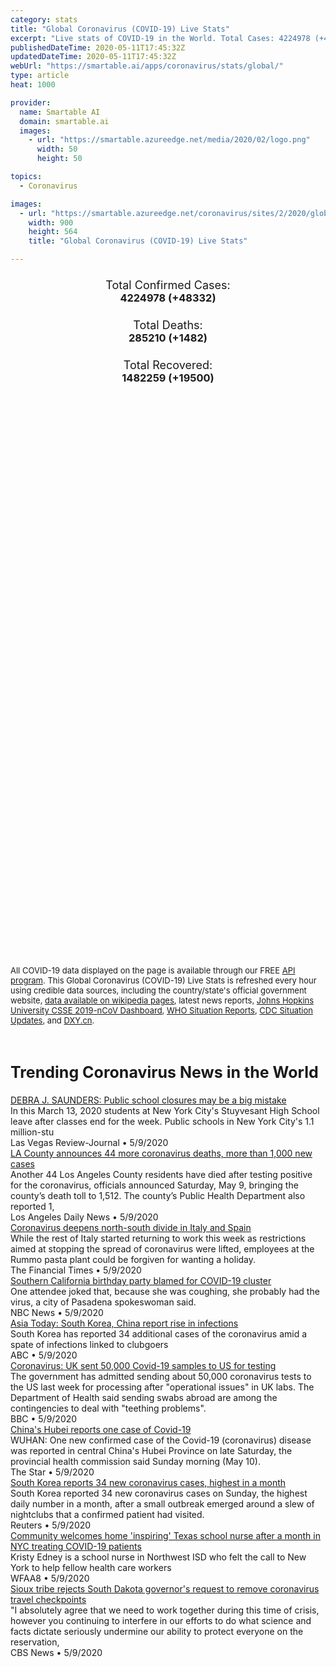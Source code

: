 ```yaml
---
category: stats
title: "Global Coronavirus (COVID-19) Live Stats"
excerpt: "Live stats of COVID-19 in the World. Total Cases: 4224978 (+48332), Deaths: 285210 (+1482), Recoveries: 1482259(+19500)."
publishedDateTime: 2020-05-11T17:45:32Z
updatedDateTime: 2020-05-11T17:45:32Z
webUrl: "https://smartable.ai/apps/coronavirus/stats/global/"
type: article
heat: 1000

provider:
  name: Smartable AI
  domain: smartable.ai
  images:
    - url: "https://smartable.azureedge.net/media/2020/02/logo.png"
      width: 50
      height: 50

topics:
  - Coronavirus

images:
  - url: "https://smartable.azureedge.net/coronavirus/sites/2/2020/global.jpg"
    width: 900
    height: 564
    title: "Global Coronavirus (COVID-19) Live Stats"

---
```

<div class="total-stats" style="text-align: center;">
    <h3>
	    <div style="font-size: 18px; font-weight: 400;">Total Confirmed Cases:</div>
	    4224978 (<span class='red'>+48332</span>)
    </h3>
    <h3>
	    <div style="font-size: 18px; font-weight: 400;">Total Deaths:</div>
	    285210 (<span class='red'>+1482</span>)
    </h3>
    <h3>
	    <div style="font-size: 18px; font-weight: 400;">Total Recovered:</div>
	    1482259 (<span class='green'>+19500</span>)
    </h3>
</div>

<script type="text/javascript" src="https://www.gstatic.com/charts/loader.js"></script>

<div id="time_series_chart" style="width: 100%; height: 400px;"></div>
<script type="text/javascript">
  google.charts.load('current', {'packages':['corechart']});
  google.charts.setOnLoadCallback(drawChart);
  function drawChart() {
    var data = google.visualization.arrayToDataTable([
      ['Date', 'Total Cases', 'Total Deaths', 'Total Recovered'],
      ['1/22/2020', 554, 17, 28],['1/23/2020', 653, 18, 30],['1/24/2020', 941, 26, 36],['1/25/2020', 1434, 42, 39],['1/26/2020', 2118, 56, 52],['1/27/2020', 2927, 82, 61],['1/28/2020', 5578, 131, 107],['1/29/2020', 6166, 133, 126],['1/30/2020', 8233, 171, 143],['1/31/2020', 9927, 213, 222],['2/1/2020', 12037, 259, 284],['2/2/2020', 16787, 362, 471],['2/3/2020', 19881, 426, 623],['2/4/2020', 23892, 492, 852],['2/5/2020', 27635, 564, 1121],['2/6/2020', 30794, 634, 1487],['2/7/2020', 34391, 719, 2011],['2/8/2020', 37120, 806, 2614],['2/9/2020', 40150, 906, 3244],['2/10/2020', 42762, 1013, 3944],['2/11/2020', 44802, 1113, 4683],['2/12/2020', 45221, 1118, 5151],['2/13/2020', 60368, 1371, 6295],['2/14/2020', 66885, 1523, 8054],['2/15/2020', 69030, 1666, 9395],['2/16/2020', 71224, 1770, 10865],['2/17/2020', 73258, 1868, 12583],['2/18/2020', 75136, 2007, 14352],['2/19/2020', 75639, 2122, 16121],['2/20/2020', 76197, 2247, 18178],['2/21/2020', 76819, 2251, 18890],['2/22/2020', 78572, 2458, 22886],['2/23/2020', 78958, 2469, 23394],['2/24/2020', 79561, 2629, 25228],['2/25/2020', 80406, 2708, 27906],['2/26/2020', 81379, 2770, 30387],['2/27/2020', 82736, 2814, 33280],['2/28/2020', 84102, 2872, 36714],['2/29/2020', 85999, 2941, 39785],['3/1/2020', 88356, 2996, 42719],['3/2/2020', 90293, 3085, 45605],['3/3/2020', 92824, 3160, 48231],['3/4/2020', 95097, 3254, 51173],['3/5/2020', 97859, 3348, 53799],['3/6/2020', 101759, 3460, 55867],['3/7/2020', 105796, 3558, 58361],['3/8/2020', 109758, 3802, 60714],['3/9/2020', 113471, 3988, 62514],['3/10/2020', 118139, 4262, 64406],['3/11/2020', 125774, 4611, 67010],['3/12/2020', 134155, 4976, 69079],['3/13/2020', 145731, 5436, 72505],['3/14/2020', 156873, 5839, 75893],['3/15/2020', 168668, 6516, 77708],['3/16/2020', 182807, 7171, 79832],['3/17/2020', 198674, 7989, 82706],['3/18/2020', 219190, 8966, 85729],['3/19/2020', 245687, 10047, 88425],['3/20/2020', 276386, 11419, 91929],['3/21/2020', 308268, 13073, 95621],['3/22/2020', 339251, 14721, 99048],['3/23/2020', 381628, 16555, 101556],['3/24/2020', 423197, 18924, 108468],['3/25/2020', 472164, 21316, 114588],['3/26/2020', 533644, 24090, 122334],['3/27/2020', 597501, 27375, 131107],['3/28/2020', 665002, 30854, 139541],['3/29/2020', 737292, 34525, 148096],['3/30/2020', 798302, 38268, 160899],['3/31/2020', 869454, 42725, 172531],['4/1/2020', 952771, 47787, 194713],['4/2/2020', 1031327, 53664, 211805],['4/3/2020', 1113671, 59390, 226513],['4/4/2020', 1194673, 65238, 246752],['4/5/2020', 1267735, 69973, 262634],['4/6/2020', 1338712, 75318, 284387],['4/7/2020', 1414326, 82609, 300646],['4/8/2020', 1500008, 88960, 328788],['4/9/2020', 1585405, 96185, 355165],['4/10/2020', 1680140, 103299, 377401],['4/11/2020', 1756993, 109372, 404474],['4/12/2020', 1854028, 114771, 435166],['4/13/2020', 1924537, 120225, 457636],['4/14/2020', 1999887, 127273, 493610],['4/15/2020', 2080939, 135079, 510922],['4/16/2020', 2176752, 143552, 548174],['4/17/2020', 2266531, 154821, 566644],['4/18/2020', 2343146, 161474, 593739],['4/19/2020', 2421344, 165969, 620803],['4/20/2020', 2495422, 171256, 647153],['4/21/2020', 2568640, 178042, 681610],['4/22/2020', 2646686, 184795, 708870],['4/23/2020', 2734566, 191441, 737543],['4/24/2020', 2832547, 197889, 786066],['4/25/2020', 2926221, 203740, 833231],['4/26/2020', 2999132, 207389, 877022],['4/27/2020', 3069410, 212101, 916866],['4/28/2020', 3144395, 218224, 952107],['4/29/2020', 3223810, 228560, 995771],['4/30/2020', 3309963, 234269, 1033606],['5/1/2020', 3393481, 239302, 1070466],['5/2/2020', 3483205, 244858, 1110695],['5/3/2020', 3564075, 248556, 1142380],['5/4/2020', 3640979, 252726, 1183660],['5/5/2020', 3721548, 258245, 1218567],['5/6/2020', 3816803, 264918, 1277832],['5/7/2020', 3913723, 270537, 1317352],['5/8/2020', 4010649, 276018, 1358428],['5/9/2020', 4097330, 280282, 1411984],['5/10/2020', 4176646, 283728, 1462759],['5/11/2020', 4224978, 285210, 1482259],
    ]);
    var options = {
      curveType: 'none',
      chartArea: {'width': '80%', 'height': '80%'},
      legend: { position: 'top' },
      lineWidth: 5,
      colors: ['#f60109', '#444444', '#81B71F']
    };
    var chart = new google.visualization.LineChart(document.getElementById('time_series_chart'));
    chart.draw(data, options);
  }
</script>

<div id="geo_chart" style="width: 100%; height: 500px;"></div>
<script type="text/javascript">
  google.charts.load('current', {
    'packages':['geochart'],
    'mapsApiKey': 'AIzaSyDk1HhVhLaveyKrUhhHZ5YwzIpEcbdal6U'
  });
  google.charts.setOnLoadCallback(drawRegionsMap);
  function drawRegionsMap() {
    var data = google.visualization.arrayToDataTable([
      ['Location', 'Total Cases', 'Total Deaths'],
      ["Afghanistan", 4687, 122],["Albania", 872, 31],["Algeria", 5891, 507],["Andorra", 755, 48],["Angola", 45, 2],["Anguilla", 3, 0],["Antigua and Barbuda", 25, 3],["Argentina", 6034, 305],["Armenia", 3392, 46],["Aruba", 101, 3],["Australia", 6949, 97],["Austria", 15882, 620],["Azerbaijan", 2589, 32],["Bahamas", 92, 11],["Bahrain", 5157, 8],["Bangladesh", 15691, 239],["Barbados", 84, 7],["Belarus", 23906, 135],["Belgium", 53449, 8707],["Belize", 18, 2],["Benin", 319, 2],["Bermuda", 118, 7],["Bhutan", 9, 0],["Bolivia", 2556, 118],["Bosnia and Herzegovina", 2141, 113],["Botswana", 24, 1],["Brazil", 163510, 11207],["British Virgin Islands", 7, 1],["Brunei", 141, 1],["Bulgaria", 1990, 93],["Burkina Faso", 751, 49],["Burma", 180, 6],["Cabo Verde", 246, 2],["Cambodia", 122, 0],["Cameroon", 2579, 114],["Canada", 70895, 5079],["Cape Verde", 1, 0],["CAR", 1, 0],["Cayman Islands", 81, 1],["Central African Republic", 143, 0],["Chad", 322, 31],["Channel Islands", 546, 41],["Chile", 30063, 323],["China", 84011, 4637],["Colombia", 11063, 463],["Costa Rica", 792, 7],["Cote d'Ivoire", 1700, 21],["Croatia", 2196, 91],["Cruise Ship: Diamond Princess", 712, 13],["Cuba", 1783, 77],["Curacao", 16, 1],["Cyprus", 901, 16],["Czechia", 8157, 281],["Democratic Republic of the Congo", 1024, 41],["Denmark", 10513, 533],["Djibouti", 1210, 3],["Dominica", 16, 0],["Dominican Republic", 10634, 393],["East Timor", 1, 0],["Ecuador", 30298, 2127],["Egypt", 9746, 533],["El Salvador", 958, 18],["Equatorial Guinea", 439, 4],["Eritrea", 39, 0],["Estonia", 1741, 61],["Eswatini", 175, 2],["Ethiopia", 250, 5],["Faeroe Islands", 187, 0],["Faroe Islands", 187, 0],["Fench Guiana", 5, 0],["Fiji", 18, 0],["Finland", 5984, 271],["France", 176970, 26380],["French Guiana", 144, 1],["French Polynesia", 60, 0],["Gabon", 661, 8],["Gambia", 20, 1],["Georgia", 638, 11],["Germany", 171999, 7569],["Ghana", 4700, 22],["Gibraltar", 146, 0],["Greece", 2726, 151],["Greenland", 11, 0],["Grenada", 21, 0],["Guadeloupe", 154, 13],["United States", 1366116, 80698],["Guatemala", 1052, 26],["Guernsey", 1, 0],["Guinea", 2146, 11],["Guinea-Bissau", 726, 3],["Guyana", 104, 10],["Haiti", 182, 15],["Holy See", 12, 0],["Honduras", 1972, 108],["Hungary", 3284, 421],["Iceland", 1801, 10],["India", 70765, 2294],["Indonesia", 14265, 991],["Iran", 109286, 6685],["Iraq", 2818, 110],["Ireland", 23135, 1467],["Isle of Man", 330, 23],["Israel", 16492, 254],["Italy", 219814, 30739],["Jamaica", 502, 9],["Japan", 15777, 624],["Jersey", 2, 0],["Jordan", 562, 9],["Kazakhstan", 5207, 32],["Kenya", 700, 33],["Kosovo", 870, 28],["Kuwait", 9286, 65],["Kyrgyzstan", 1016, 12],["Laos", 19, 0],["Latvia", 946, 18],["Lebanon", 859, 26],["Liberia", 211, 20],["Libya", 64, 3],["Liechtenstein", 82, 1],["Lithuania", 1485, 50],["Luxembourg", 3888, 101],["Madagascar", 193, 0],["Malaysia", 6726, 109],["Maldives", 862, 3],["Mali", 704, 38],["Malta", 503, 5],["Martinique", 187, 14],["Mauritania", 8, 1],["Mauritius", 334, 10],["Mayotte", 1023, 11],["Mexico", 35022, 3465],["Moldova", 4927, 171],["Monaco", 96, 4],["Mongolia", 42, 0],["Montenegro", 324, 9],["Montserrat", 11, 1],["Morocco", 6281, 188],["Mozambique", 103, 0],["MS Zaandam", 9, 2],["Myanmar", 180, 6],["Namibia", 16, 0],["Nepal", 134, 0],["Netherlands", 42788, 5456],["New Caledonia", 18, 0],["New Zealand", 1497, 21],["Nicaragua", 16, 5],["Niger", 821, 46],["Nigeria", 4399, 143],["North Macedonia", 1664, 91],["Norway", 8122, 224],["Oman", 3573, 17],["Pakistan", 30941, 667],["Palestine", 375, 4],["Panama", 8448, 244],["Papua New Guinea", 8, 0],["Paraguay", 713, 10],["Peru", 67307, 1889],["Philippines", 11086, 726],["Poland", 16326, 811],["Portugal", 27679, 1144],["Qatar", 23623, 14],["Republic of the Congo", 274, 10],["Reunion", 436, 0],["Romania", 15588, 982],["Russia", 221344, 2009],["Rwanda", 284, 0],["Saint Barthelemy", 6, 0],["Saint Kitts and Nevis", 15, 0],["Saint Lucia", 18, 0],["Saint Martin", 39, 3],["Saint Vincent and the Grenadines", 17, 0],["San Marino", 637, 41],["Saudi Arabia", 41014, 255],["Senegal", 1886, 19],["Serbia", 10176, 218],["Seychelles", 11, 0],["Singapore", 23822, 21],["Sint Maarten", 76, 15],["Slovakia", 1457, 26],["Slovenia", 1460, 102],["Somalia", 1089, 52],["South Africa", 10652, 206],["South Korea", 10909, 256],["Spain", 268143, 26744],["Sri Lanka", 863, 9],["Sudan", 1365, 70],["Suriname", 10, 1],["Sweden", 26670, 3256],["Switzerland", 30344, 1845],["Syria", 47, 5],["Taiwan", 440, 7],["Tanzania", 509, 21],["Thailand", 3015, 56],["The Bahamas", 92, 11],["The Gambia", 20, 1],["Timor-Leste", 24, 0],["Togo", 181, 11],["Trinidad and Tobago", 116, 8],["Tunisia", 1032, 45],["Turkey", 138657, 3786],["Turks and Caicos", 12, 1],["Turks and Caicos Islands", 12, 1],["Uganda", 121, 0],["Ukraine", 15648, 408],["United Arab Emirates", 18198, 198],["United Kingdom", 223060, 32065],["Uruguay", 707, 19],["Uzbekistan", 2482, 10],["Venezuela", 414, 16],["Vietnam", 288, 0],["West Bank and Gaza", 495, 4],["Zambia", 267, 7],["Zimbabwe", 40, 4],["Sierra Leone", 338, 19],["Burundi", 15, 1],["Caribbean Netherlands", 6, 0],["Malawi", 56, 3],["Falkland Islands", 13, 0],["Western Sahara", 6, 0],["Saint Pierre Miquelon", 1, 0],["South Sudan", 156, 0],["Sao Tome and Principe", 208, 5],["Yemen", 51, 8],["Falkland Islands (Malvinas)", 13, 0],["Saint Pierre and Miquelon", 1, 0],["Tajikistan", 661, 21],["Comoros", 11, 1],
    ]);
    var options = {
      backgroundColor: {fill:'transparent',stroke:'#FFF' ,strokeWidth:0 }, 
      region: 'world', 
      resolution: 'countries',
      colorAxis: {
          colors: ['#ED9CA1', '#f60109', '#7A0109']
      }
    };
    var chart = new google.visualization.GeoChart(document.getElementById('geo_chart'));
    chart.draw(data, options);
  };
</script>

<div id="geo_table"></div>
<script type="text/javascript">
  google.charts.load('current', {'packages':['table']});
  google.charts.setOnLoadCallback(drawTable);
  function drawTable() {
    var data = new google.visualization.DataTable();
    data.addColumn('string', 'Location');
    data.addColumn('number', 'Total Cases');
    data.addColumn('number', 'New Cases');
    data.addColumn('number', 'Active Cases');
    data.addColumn('number', 'Total Deaths');
    data.addColumn('number', 'New Deaths');
    data.addColumn('number', 'Total Recovered');
    data.addRows([
      [{v:"Afghanistan", f:"Afghanistan"}, 4687, 285, 4007, 122, 2, 558],[{v:"Albania", f:"Albania"}, 872, 4, 187, 31, 0, 654],[{v:"Algeria", f:"Algeria"}, 5891, 168, 2543, 507, 5, 2841],[{v:"Andorra", f:"Andorra"}, 755, 0, 157, 48, 0, 550],[{v:"Angola", f:"Angola"}, 45, 0, 30, 2, 0, 13],[{v:"Anguilla", f:"Anguilla"}, 3, 0, 0, 0, 0, 3],[{v:"Antigua and Barbuda", f:"Antigua and Barbuda"}, 25, 0, 3, 3, 0, 19],[{v:"Argentina", f:"Argentina"}, 6034, 0, 3892, 305, 0, 1837],[{v:"Armenia", f:"Armenia"}, 3392, 79, 1987, 46, 1, 1359],[{v:"Aruba", f:"Aruba"}, 101, 0, 9, 3, 0, 89],[{v:"Australia", f:"<a href='https://smartable.ai/apps/coronavirus/stats/australia/'>Australia</a>"}, 6949, 0, 671, 97, 0, 6181],[{v:"Austria", f:"Austria"}, 15882, 11, 1201, 620, 2, 14061],[{v:"Azerbaijan", f:"Azerbaijan"}, 2589, 70, 877, 32, 0, 1680],[{v:"Bahamas", f:"Bahamas"}, 92, 0, 44, 11, 0, 37],[{v:"Bahrain", f:"Bahrain"}, 5157, 216, 2997, 8, 0, 2152],[{v:"Bangladesh", f:"Bangladesh"}, 15691, 1034, 12550, 239, 11, 2902],[{v:"Barbados", f:"Barbados"}, 84, 0, 20, 7, 0, 57],[{v:"Belarus", f:"Belarus"}, 23906, 933, 17240, 135, 4, 6531],[{v:"Belgium", f:"Belgium"}, 53449, 368, 31045, 8707, 51, 13697],[{v:"Belize", f:"Belize"}, 18, 0, 0, 2, 0, 16],[{v:"Benin", f:"Benin"}, 319, 0, 255, 2, 0, 62],[{v:"Bermuda", f:"Bermuda"}, 118, 0, 47, 7, 0, 64],[{v:"Bhutan", f:"Bhutan"}, 9, 0, 4, 0, 0, 5],[{v:"Bolivia", f:"Bolivia"}, 2556, 0, 2165, 118, 0, 273],[{v:"Bosnia and Herzegovina", f:"Bosnia and Herzegovina"}, 2141, 24, 914, 113, 6, 1114],[{v:"Botswana", f:"Botswana"}, 24, 1, 11, 1, 0, 12],[{v:"Brazil", f:"Brazil"}, 163510, 811, 87346, 11207, 84, 64957],[{v:"British Virgin Islands", f:"British Virgin Islands"}, 7, 0, 2, 1, 0, 4],[{v:"Brunei", f:"Brunei"}, 141, 0, 6, 1, 0, 134],[{v:"Bulgaria", f:"Bulgaria"}, 1990, 9, 1436, 93, 2, 461],[{v:"Burkina Faso", f:"Burkina Faso"}, 751, 0, 125, 49, 0, 577],[{v:"Burma", f:"Burma"}, 180, 0, 100, 6, 0, 74],[{v:"Cabo Verde", f:"Cabo Verde"}, 246, 0, 188, 2, 0, 56],[{v:"Cambodia", f:"Cambodia"}, 122, 0, 2, 0, 0, 120],[{v:"Cameroon", f:"Cameroon"}, 2579, 0, 1000, 114, 0, 1465],[{v:"Canada", f:"<a href='https://smartable.ai/apps/coronavirus/stats/canada/'>Canada</a>"}, 70895, 804, 57606, 5079, 88, 8210],[{v:"Cape Verde", f:"Cape Verde"}, 1, 0, 1, 0, 0, 0],[{v:"CAR", f:"CAR"}, 1, 0, 1, 0, 0, 0],[{v:"Cayman Islands", f:"Cayman Islands"}, 81, 0, 39, 1, 0, 41],[{v:"Central African Republic", f:"Central African Republic"}, 143, 0, 133, 0, 0, 10],[{v:"Chad", f:"Chad"}, 322, 0, 238, 31, 0, 53],[{v:"Channel Islands", f:"Channel Islands"}, 546, 1, 53, 41, 0, 452],[{v:"Chile", f:"Chile"}, 30063, 1197, 16135, 323, 11, 13605],[{v:"China", f:"<a href='https://smartable.ai/apps/coronavirus/stats/china/'>China</a>"}, 84011, 0, 0, 4637, 0, 80012],[{v:"Colombia", f:"Colombia"}, 11063, 0, 7895, 463, 0, 2705],[{v:"Costa Rica", f:"Costa Rica"}, 792, 0, 284, 7, 0, 501],[{v:"Cote d'Ivoire", f:"Cote d'Ivoire"}, 1700, 0, 885, 21, 0, 794],[{v:"Croatia", f:"Croatia"}, 2196, 9, 321, 91, 1, 1784],[{v:"Cruise Ship: Diamond Princess", f:"Cruise Ship: Diamond Princess"}, 712, 0, 48, 13, 0, 651],[{v:"Cuba", f:"Cuba"}, 1783, 17, 477, 77, 0, 1229],[{v:"Curacao", f:"Curacao"}, 16, 0, 1, 1, 0, 14],[{v:"Cyprus", f:"Cyprus"}, 901, 3, 484, 16, 0, 401],[{v:"Czechia", f:"Czechia"}, 8157, 34, 3181, 281, 1, 4695],[{v:"Democratic Republic of the Congo", f:"Democratic Republic of the Congo"}, 1024, 33, 842, 41, 0, 141],[{v:"Denmark", f:"Denmark"}, 10513, 84, 1652, 533, 4, 8328],[{v:"Djibouti", f:"Djibouti"}, 1210, 0, 360, 3, 0, 847],[{v:"Dominica", f:"Dominica"}, 16, 0, 1, 0, 0, 15],[{v:"Dominican Republic", f:"Dominican Republic"}, 10634, 287, 7371, 393, 5, 2870],[{v:"East Timor", f:"East Timor"}, 1, 0, 1, 0, 0, 0],[{v:"Ecuador", f:"Ecuador"}, 30298, 0, 24738, 2127, 0, 3433],[{v:"Egypt", f:"Egypt"}, 9746, 346, 7041, 533, 8, 2172],[{v:"El Salvador", f:"El Salvador"}, 958, 0, 615, 18, 1, 325],[{v:"Equatorial Guinea", f:"Equatorial Guinea"}, 439, 0, 422, 4, 0, 13],[{v:"Eritrea", f:"Eritrea"}, 39, 0, 1, 0, 0, 38],[{v:"Estonia", f:"Estonia"}, 1741, 2, 929, 61, 1, 751],[{v:"Eswatini", f:"Eswatini"}, 175, 3, 145, 2, 0, 28],[{v:"Ethiopia", f:"Ethiopia"}, 250, 9, 140, 5, 0, 105],[{v:"Faeroe Islands", f:"Faeroe Islands"}, 187, 0, 0, 0, 0, 187],[{v:"Faroe Islands", f:"Faroe Islands"}, 187, 0, 0, 0, 0, 187],[{v:"Fench Guiana", f:"Fench Guiana"}, 5, 0, 5, 0, 0, 0],[{v:"Fiji", f:"Fiji"}, 18, 0, 4, 0, 0, 14],[{v:"Finland", f:"Finland"}, 5984, 21, 1713, 271, 4, 4000],[{v:"France", f:"<a href='https://smartable.ai/apps/coronavirus/stats/france/'>France</a>"}, 176970, 0, 94373, 26380, 0, 56217],[{v:"French Guiana", f:"French Guiana"}, 144, 0, 21, 1, 0, 122],[{v:"French Polynesia", f:"French Polynesia"}, 60, 0, 4, 0, 0, 56],[{v:"Gabon", f:"Gabon"}, 661, 0, 543, 8, 0, 110],[{v:"Gambia", f:"Gambia"}, 20, 0, 10, 1, 0, 9],[{v:"Georgia", f:"<a href='https://smartable.ai/apps/coronavirus/stats/us-ga/'>Georgia</a>"}, 638, 0, 310, 11, 1, 317],[{v:"Germany", f:"<a href='https://smartable.ai/apps/coronavirus/stats/germany/'>Germany</a>"}, 171999, 120, 18830, 7569, 0, 145600],[{v:"Ghana", f:"Ghana"}, 4700, 437, 4184, 22, 0, 494],[{v:"Gibraltar", f:"Gibraltar"}, 146, 0, 3, 0, 0, 143],[{v:"Greece", f:"Greece"}, 2726, 10, 1201, 151, 0, 1374],[{v:"Greenland", f:"Greenland"}, 11, 0, 0, 0, 0, 11],[{v:"Grenada", f:"Grenada"}, 21, 0, 8, 0, 0, 13],[{v:"Guadeloupe", f:"Guadeloupe"}, 154, 0, 37, 13, 0, 104],[{v:"United States", f:"<a href='https://smartable.ai/apps/coronavirus/stats/us/'>United States</a>"}, 1366116, 7656, 1036986, 80698, 257, 248432],[{v:"Guatemala", f:"Guatemala"}, 1052, 0, 916, 26, 0, 110],[{v:"Guernsey", f:"Guernsey"}, 1, 0, 1, 0, 0, 0],[{v:"Guinea", f:"Guinea"}, 2146, 0, 1421, 11, 0, 714],[{v:"Guinea-Bissau", f:"Guinea-Bissau"}, 726, 0, 697, 3, 0, 26],[{v:"Guyana", f:"Guyana"}, 104, 0, 59, 10, 0, 35],[{v:"Haiti", f:"Haiti"}, 182, 0, 150, 15, 0, 17],[{v:"Holy See", f:"Holy See"}, 12, 0, 10, 0, 0, 2],[{v:"Honduras", f:"Honduras"}, 1972, 0, 1661, 108, 0, 203],[{v:"Hungary", f:"Hungary"}, 3284, 0, 1905, 421, 0, 958],[{v:"Iceland", f:"Iceland"}, 1801, 0, 18, 10, 0, 1773],[{v:"India", f:"<a href='https://smartable.ai/apps/coronavirus/stats/india/'>India</a>"}, 70765, 3506, 45922, 2294, 82, 22549],[{v:"Indonesia", f:"Indonesia"}, 14265, 233, 10393, 991, 18, 2881],[{v:"Iran", f:"<a href='https://smartable.ai/apps/coronavirus/stats/iran/'>Iran</a>"}, 109286, 1683, 15179, 6685, 45, 87422],[{v:"Iraq", f:"Iraq"}, 2818, 51, 918, 110, 1, 1790],[{v:"Ireland", f:"Ireland"}, 23135, 139, 4558, 1467, 9, 17110],[{v:"Isle of Man", f:"Isle of Man"}, 330, 0, 36, 23, 0, 271],[{v:"Israel", f:"Israel"}, 16492, 15, 4690, 254, 2, 11548],[{v:"Italy", f:"<a href='https://smartable.ai/apps/coronavirus/stats/italy/'>Italy</a>"}, 219814, 744, 82488, 30739, 179, 106587],[{v:"Jamaica", f:"Jamaica"}, 502, 0, 403, 9, 0, 90],[{v:"Japan", f:"<a href='https://smartable.ai/apps/coronavirus/stats/japan/'>Japan</a>"}, 15777, 0, 7026, 624, 0, 8127],[{v:"Jersey", f:"Jersey"}, 2, 0, 2, 0, 0, 0],[{v:"Jordan", f:"Jordan"}, 562, 22, 163, 9, 0, 390],[{v:"Kazakhstan", f:"Kazakhstan"}, 5207, 81, 3101, 32, 1, 2074],[{v:"Kenya", f:"Kenya"}, 700, 28, 416, 33, 1, 251],[{v:"Kosovo", f:"Kosovo"}, 870, 0, 189, 28, 0, 653],[{v:"Kuwait", f:"Kuwait"}, 9286, 598, 6314, 65, 7, 2907],[{v:"Kyrgyzstan", f:"Kyrgyzstan"}, 1016, 0, 316, 12, 0, 688],[{v:"Laos", f:"Laos"}, 19, 0, 6, 0, 0, 13],[{v:"Latvia", f:"Latvia"}, 946, 7, 464, 18, 0, 464],[{v:"Lebanon", f:"Lebanon"}, 859, 14, 599, 26, 0, 234],[{v:"Liberia", f:"Liberia"}, 211, 12, 106, 20, 0, 85],[{v:"Libya", f:"Libya"}, 64, 0, 33, 3, 0, 28],[{v:"Liechtenstein", f:"Liechtenstein"}, 82, 0, 26, 1, 0, 55],[{v:"Lithuania", f:"Lithuania"}, 1485, 6, 602, 50, 0, 833],[{v:"Luxembourg", f:"Luxembourg"}, 3888, 2, 185, 101, 0, 3602],[{v:"Madagascar", f:"Madagascar"}, 193, 0, 92, 0, 0, 101],[{v:"Malaysia", f:"Malaysia"}, 6726, 70, 1504, 109, 1, 5113],[{v:"Maldives", f:"Maldives"}, 862, 27, 830, 3, 0, 29],[{v:"Mali", f:"Mali"}, 704, 0, 315, 38, 0, 351],[{v:"Malta", f:"Malta"}, 503, 7, 64, 5, 0, 434],[{v:"Martinique", f:"Martinique"}, 187, 0, 90, 14, 0, 83],[{v:"Mauritania", f:"Mauritania"}, 8, 0, 1, 1, 0, 6],[{v:"Mauritius", f:"Mauritius"}, 334, 0, 2, 10, 0, 322],[{v:"Mayotte", f:"Mayotte"}, 1023, 0, 520, 11, 0, 492],[{v:"Mexico", f:"Mexico"}, 35022, 0, 8457, 3465, 0, 23100],[{v:"Moldova", f:"Moldova"}, 4927, 0, 2776, 171, 2, 1980],[{v:"Monaco", f:"Monaco"}, 96, 0, 7, 4, 0, 85],[{v:"Mongolia", f:"Mongolia"}, 42, 0, 28, 0, 0, 14],[{v:"Montenegro", f:"Montenegro"}, 324, 0, 21, 9, 0, 294],[{v:"Montserrat", f:"Montserrat"}, 11, 0, 2, 1, 0, 8],[{v:"Morocco", f:"Morocco"}, 6281, 218, 3282, 188, 0, 2811],[{v:"Mozambique", f:"Mozambique"}, 103, 12, 69, 0, 0, 34],[{v:"MS Zaandam", f:"MS Zaandam"}, 9, 0, 7, 2, 0, 0],[{v:"Myanmar", f:"Myanmar"}, 180, 0, 100, 6, 0, 74],[{v:"Namibia", f:"Namibia"}, 16, 0, 5, 0, 0, 11],[{v:"Nepal", f:"Nepal"}, 134, 14, 101, 0, 0, 33],[{v:"Netherlands", f:"<a href='https://smartable.ai/apps/coronavirus/stats/netherlands/'>Netherlands</a>"}, 42788, 161, 37082, 5456, 16, 250],[{v:"New Caledonia", f:"New Caledonia"}, 18, 0, 0, 0, 0, 18],[{v:"New Zealand", f:"New Zealand"}, 1497, 0, 90, 21, 0, 1386],[{v:"Nicaragua", f:"Nicaragua"}, 16, 0, 4, 5, 0, 7],[{v:"Niger", f:"Niger"}, 821, 0, 151, 46, 0, 624],[{v:"Nigeria", f:"Nigeria"}, 4399, 0, 3478, 143, 0, 778],[{v:"North Macedonia", f:"North Macedonia"}, 1664, 22, 373, 91, 0, 1200],[{v:"Norway", f:"Norway"}, 8122, 17, 7866, 224, 5, 32],[{v:"Oman", f:"Oman"}, 3573, 174, 2345, 17, 0, 1211],[{v:"Pakistan", f:"Pakistan"}, 30941, 0, 22062, 667, 0, 8212],[{v:"Palestine", f:"Palestine"}, 375, 0, 70, 4, 0, 301],[{v:"Panama", f:"Panama"}, 8448, 0, 3517, 244, 0, 4687],[{v:"Papua New Guinea", f:"Papua New Guinea"}, 8, 0, 0, 0, 0, 8],[{v:"Paraguay", f:"Paraguay"}, 713, 0, 538, 10, 0, 165],[{v:"Peru", f:"Peru"}, 67307, 0, 44069, 1889, 0, 21349],[{v:"Philippines", f:"Philippines"}, 11086, 292, 8361, 726, 7, 1999],[{v:"Poland", f:"Poland"}, 16326, 330, 9699, 811, 11, 5816],[{v:"Portugal", f:"Portugal"}, 27679, 98, 23986, 1144, 9, 2549],[{v:"Qatar", f:"Qatar"}, 23623, 1103, 20769, 14, 0, 2840],[{v:"Republic of the Congo", f:"Republic of the Congo"}, 274, 0, 231, 10, 0, 33],[{v:"Reunion", f:"Reunion"}, 436, 0, 82, 0, 0, 354],[{v:"Romania", f:"Romania"}, 15588, 226, 7361, 982, 21, 7245],[{v:"Russia", f:"Russia"}, 221344, 11656, 179534, 2009, 94, 39801],[{v:"Rwanda", f:"Rwanda"}, 284, 0, 144, 0, 0, 140],[{v:"Saint Barthelemy", f:"Saint Barthelemy"}, 6, 0, 0, 0, 0, 6],[{v:"Saint Kitts and Nevis", f:"Saint Kitts and Nevis"}, 15, 0, 1, 0, 0, 14],[{v:"Saint Lucia", f:"Saint Lucia"}, 18, 0, 1, 0, 0, 17],[{v:"Saint Martin", f:"Saint Martin"}, 39, 0, 6, 3, 0, 30],[{v:"Saint Vincent and the Grenadines", f:"Saint Vincent and the Grenadines"}, 17, 0, 8, 0, 0, 9],[{v:"San Marino", f:"San Marino"}, 637, 0, 466, 41, 0, 130],[{v:"Saudi Arabia", f:"Saudi Arabia"}, 41014, 1966, 28022, 255, 9, 12737],[{v:"Senegal", f:"Senegal"}, 1886, 177, 1152, 19, 0, 715],[{v:"Serbia", f:"Serbia"}, 10176, 62, 6668, 218, 3, 3290],[{v:"Seychelles", f:"Seychelles"}, 11, 0, 1, 0, 0, 10],[{v:"Singapore", f:"<a href='https://smartable.ai/apps/coronavirus/stats/singapore/'>Singapore</a>"}, 23822, 486, 20576, 21, 1, 3225],[{v:"Sint Maarten", f:"Sint Maarten"}, 76, 0, 15, 15, 0, 46],[{v:"Slovakia", f:"Slovakia"}, 1457, 0, 472, 26, 0, 959],[{v:"Slovenia", f:"Slovenia"}, 1460, 3, 1102, 102, 0, 256],[{v:"Somalia", f:"Somalia"}, 1089, 35, 916, 52, 1, 121],[{v:"South Africa", f:"South Africa"}, 10652, 637, 6089, 206, 12, 4357],[{v:"South Korea", f:"<a href='https://smartable.ai/apps/coronavirus/stats/south-korea/'>South Korea</a>"}, 10909, 0, 1021, 256, 0, 9632],[{v:"Spain", f:"<a href='https://smartable.ai/apps/coronavirus/stats/spain/'>Spain</a>"}, 268143, 3480, 63553, 26744, 123, 177846],[{v:"Sri Lanka", f:"Sri Lanka"}, 863, 0, 511, 9, 0, 343],[{v:"Sudan", f:"Sudan"}, 1365, 0, 1146, 70, 0, 149],[{v:"Suriname", f:"Suriname"}, 10, 0, 0, 1, 0, 9],[{v:"Sweden", f:"<a href='https://smartable.ai/apps/coronavirus/stats/sweden/'>Sweden</a>"}, 26670, 348, 18443, 3256, 31, 4971],[{v:"Switzerland", f:"<a href='https://smartable.ai/apps/coronavirus/stats/switzerland/'>Switzerland</a>"}, 30344, 39, 1899, 1845, 12, 26600],[{v:"Syria", f:"Syria"}, 47, 0, 13, 5, 0, 29],[{v:"Taiwan", f:"Taiwan"}, 440, 0, 65, 7, 0, 368],[{v:"Tanzania", f:"Tanzania"}, 509, 0, 305, 21, 0, 183],[{v:"Thailand", f:"Thailand"}, 3015, 0, 163, 56, 0, 2796],[{v:"The Bahamas", f:"The Bahamas"}, 92, 0, 44, 11, 0, 37],[{v:"The Gambia", f:"The Gambia"}, 20, 0, 10, 1, 0, 9],[{v:"Timor-Leste", f:"Timor-Leste"}, 24, 0, 3, 0, 0, 21],[{v:"Togo", f:"Togo"}, 181, 7, 81, 11, 0, 89],[{v:"Trinidad and Tobago", f:"Trinidad and Tobago"}, 116, 0, 1, 8, 0, 107],[{v:"Tunisia", f:"Tunisia"}, 1032, 0, 287, 45, 0, 700],[{v:"Turkey", f:"Turkey"}, 138657, 0, 42180, 3786, 0, 92691],[{v:"Turks and Caicos", f:"Turks and Caicos"}, 12, 0, 3, 1, 0, 8],[{v:"Turks and Caicos Islands", f:"Turks and Caicos Islands"}, 12, 0, 3, 1, 0, 8],[{v:"Uganda", f:"Uganda"}, 121, 0, 66, 0, 0, 55],[{v:"Ukraine", f:"Ukraine"}, 15648, 416, 11952, 408, 17, 3288],[{v:"United Arab Emirates", f:"United Arab Emirates"}, 18198, 0, 13196, 198, 0, 4804],[{v:"United Kingdom", f:"<a href='https://smartable.ai/apps/coronavirus/stats/uk/'>United Kingdom</a>"}, 223060, 3877, 190651, 32065, 210, 344],[{v:"Uruguay", f:"Uruguay"}, 707, 0, 171, 19, 0, 517],[{v:"Uzbekistan", f:"Uzbekistan"}, 2482, 29, 490, 10, 0, 1982],[{v:"Venezuela", f:"Venezuela"}, 414, 0, 205, 16, 0, 193],[{v:"Vietnam", f:"Vietnam"}, 288, 0, 39, 0, 0, 249],[{v:"West Bank and Gaza", f:"West Bank and Gaza"}, 495, 0, 190, 4, 0, 301],[{v:"Zambia", f:"Zambia"}, 267, 0, 143, 7, 0, 117],[{v:"Zimbabwe", f:"Zimbabwe"}, 40, 0, 27, 4, 0, 9],[{v:"Sierra Leone", f:"Sierra Leone"}, 338, 31, 247, 19, 1, 72],[{v:"Burundi", f:"Burundi"}, 15, 0, 7, 1, 0, 7],[{v:"Caribbean Netherlands", f:"Caribbean Netherlands"}, 6, 0, 6, 0, 0, 0],[{v:"Malawi", f:"Malawi"}, 56, 0, 39, 3, 0, 14],[{v:"Falkland Islands", f:"Falkland Islands"}, 13, 0, 0, 0, 0, 13],[{v:"Western Sahara", f:"Western Sahara"}, 6, 0, 1, 0, 0, 5],[{v:"Saint Pierre Miquelon", f:"Saint Pierre Miquelon"}, 1, 0, 0, 0, 0, 1],[{v:"South Sudan", f:"South Sudan"}, 156, 36, 154, 0, 0, 2],[{v:"Sao Tome and Principe", f:"Sao Tome and Principe"}, 208, 0, 199, 5, 0, 4],[{v:"Yemen", f:"Yemen"}, 51, 0, 42, 8, 0, 1],[{v:"Falkland Islands (Malvinas)", f:"Falkland Islands (Malvinas)"}, 13, 0, 0, 0, 0, 13],[{v:"Saint Pierre and Miquelon", f:"Saint Pierre and Miquelon"}, 1, 0, 0, 0, 0, 1],[{v:"Tajikistan", f:"Tajikistan"}, 661, 49, 640, 21, 1, 0],[{v:"Comoros", f:"Comoros"}, 11, 0, 10, 1, 0, 0],
    ]);
    data.setProperty(0, 0, 'style', 'min-width:100px');
    var table = new google.visualization.Table(document.getElementById('geo_table'));
    table.draw(data, {allowHtml: true, sortColumn: 2, sortAscending: false, width: '660px', height: '100%'});
  }
</script>

<span style="font-size: 13px">All COVID-19 data displayed on the page is available through our FREE <a href="https://developer.smartable.ai">API program</a>. This Global Coronavirus (COVID-19) Live Stats is refreshed every hour using credible data sources, including the country/state's official government website, <a href="https://en.wikipedia.org/wiki/2019%E2%80%9320_coronavirus_pandemic" target="_blank">data available on wikipedia pages</a>, latest news reports, <a href="https://systems.jhu.edu/research/public-health/ncov/" target="_blank">Johns Hopkins University CSSE 2019-nCoV Dashboard</a>, <a href="https://www.who.int/emergencies/diseases/novel-coronavirus-2019/situation-reports" target="_blank">WHO Situation Reports</a>, <a href="https://www.cdc.gov/coronavirus/2019-ncov/index.html" target="_blank">CDC Situation Updates</a>, and <a href="https://ncov.dxy.cn/ncovh5/view/pneumonia" target="_blank">DXY.cn</a>.</span>


<h2 id="news" class="center" style="margin-top: 60px; font-size: 25px;">Trending Coronavirus News in the World</h2>
<div class="row">
<div class="col-md-6 col-sm-12">
  <div class="content-card">
	<a href="https://www.reviewjournal.com/opinion/opinion-columns/debra-saunders/debra-j-saunders-public-school-closures-may-be-a-big-mistake-2024988/"><div class="card-image" style="background-image: url(https://www.reviewjournal.com/wp-content/uploads/2020/05/13720800_web1_cmyk_13622881-f3b139580d224e70912de143d76901f4.jpg?w=600)"></div></a>
	<div class="content">
		<div class="card-title"><a href="https://www.reviewjournal.com/opinion/opinion-columns/debra-saunders/debra-j-saunders-public-school-closures-may-be-a-big-mistake-2024988/">DEBRA J. SAUNDERS: Public school closures may be a big mistake</a></div>
		<div class="card-excerpt">In this March 13, 2020  students at New York City's Stuyvesant High School leave after classes end for the week. Public schools in New York City's 1.1 million-stu</div>
		<div class="card-meta">
			<span class="card-provider">Las Vegas Review-Journal</span> • <span class="card-date">5/9/2020</span>
		</div>
	</div>
  </div>
</div>
<div class="col-md-6 col-sm-12">
  <div class="content-card">
	<a href="https://www.dailynews.com/2020/05/09/la-county-announces-44-more-coronavirus-deaths-more-than-1000-new-cases/"><div class="card-image" style="background-image: url(https://www.dailynews.com/wp-content/uploads/2020/05/LDN-L-VIRUS-LA-0313-01-SR-1.jpg?w=1024&h=682)"></div></a>
	<div class="content">
		<div class="card-title"><a href="https://www.dailynews.com/2020/05/09/la-county-announces-44-more-coronavirus-deaths-more-than-1000-new-cases/">LA County announces 44 more coronavirus deaths, more than 1,000 new cases</a></div>
		<div class="card-excerpt">Another 44 Los Angeles County residents have died after testing positive for the coronavirus, officials announced Saturday, May 9, bringing the county’s death toll to 1,512. The county’s Public Health Department also reported 1,</div>
		<div class="card-meta">
			<span class="card-provider">Los Angeles Daily News</span> • <span class="card-date">5/9/2020</span>
		</div>
	</div>
  </div>
</div>
<div class="col-md-6 col-sm-12">
  <div class="content-card">
	<a href="https://www.ft.com/content/6c2ad256-9452-4480-9d98-2444b07675d4"><div class="card-image" style="background-image: url(https://www.ft.com/__origami/service/image/v2/images/raw/https%3A%2F%2Fd1e00ek4ebabms.cloudfront.net%2Fproduction%2F8e4ceb41-68fe-4f0b-b74b-87500afd027b.jpg?source=google-amp&fit=scale-down&width=500)"></div></a>
	<div class="content">
		<div class="card-title"><a href="https://www.ft.com/content/6c2ad256-9452-4480-9d98-2444b07675d4">Coronavirus deepens north-south divide in Italy and Spain</a></div>
		<div class="card-excerpt">While the rest of Italy started returning to work this week as restrictions aimed at stopping the spread of coronavirus were lifted, employees at the Rummo pasta plant could be forgiven for wanting a holiday.</div>
		<div class="card-meta">
			<span class="card-provider">The Financial Times</span> • <span class="card-date">5/9/2020</span>
		</div>
	</div>
  </div>
</div>
<div class="col-md-6 col-sm-12">
  <div class="content-card">
	<a href="https://www.nbcnews.com/news/us-news/southern-california-birthday-party-blamed-covid-19-cluster-n1203821"><div class="card-image" style="background-image: url(https://media3.s-nbcnews.com/i/newscms/2020_19/3343826/200509-pasadena-al-1700_11d43d196d0261a8dea45051909d77e1.jpg)"></div></a>
	<div class="content">
		<div class="card-title"><a href="https://www.nbcnews.com/news/us-news/southern-california-birthday-party-blamed-covid-19-cluster-n1203821">Southern California birthday party blamed for COVID-19 cluster</a></div>
		<div class="card-excerpt">One attendee joked that, because she was coughing, she probably had the virus, a city of Pasadena spokeswoman said.</div>
		<div class="card-meta">
			<span class="card-provider">NBC News</span> • <span class="card-date">5/9/2020</span>
		</div>
	</div>
  </div>
</div>
<div class="col-md-6 col-sm-12">
  <div class="content-card">
	<a href="https://abcnews.go.com/Health/wireStory/asia-today-south-korea-china-report-rise-infections-70601425"><div class="card-image" style="background-image: url(https://s.abcnews.com/images/Health/WireAP_f55b8e15c6aa41649bd791bbb67ce260_16x9_992.jpg)"></div></a>
	<div class="content">
		<div class="card-title"><a href="https://abcnews.go.com/Health/wireStory/asia-today-south-korea-china-report-rise-infections-70601425">Asia Today: South Korea, China report rise in infections</a></div>
		<div class="card-excerpt">South Korea has reported 34 additional cases of the coronavirus amid a spate of infections linked to clubgoers</div>
		<div class="card-meta">
			<span class="card-provider">ABC</span> • <span class="card-date">5/9/2020</span>
		</div>
	</div>
  </div>
</div>
<div class="col-md-6 col-sm-12">
  <div class="content-card">
	<a href="https://www.bbc.com/news/uk-52603566"><div class="card-image" style="background-image: url(https://ichef.bbci.co.uk/news/1024/cpsprodpb/F6CD/production/_112218136_gettyimages-1210981020.jpg)"></div></a>
	<div class="content">
		<div class="card-title"><a href="https://www.bbc.com/news/uk-52603566">Coronavirus: UK sent 50,000 Covid-19 samples to US for testing</a></div>
		<div class="card-excerpt">The government has admitted sending about 50,000 coronavirus tests to the US last week for processing after "operational issues" in UK labs. The Department of Health said sending swabs abroad are among the contingencies to deal with "teething problems".</div>
		<div class="card-meta">
			<span class="card-provider">BBC</span> • <span class="card-date">5/9/2020</span>
		</div>
	</div>
  </div>
</div>
<div class="col-md-6 col-sm-12">
  <div class="content-card">
	<a href="https://www.thestar.com.my/news/regional/2020/05/10/china039s-hubei-reports-one-case-of-covid-19"><div class="card-image" style="background-image: url(https://apicms.thestar.com.my/uploads/images/2020/05/10/675838.jpg)"></div></a>
	<div class="content">
		<div class="card-title"><a href="https://www.thestar.com.my/news/regional/2020/05/10/china039s-hubei-reports-one-case-of-covid-19">China's Hubei reports one case of Covid-19</a></div>
		<div class="card-excerpt">WUHAN: One new confirmed case of the Covid-19 (coronavirus) disease was reported in central China's Hubei Province on late Saturday, the provincial health commission said Sunday morning (May 10).</div>
		<div class="card-meta">
			<span class="card-provider">The Star</span> • <span class="card-date">5/9/2020</span>
		</div>
	</div>
  </div>
</div>
<div class="col-md-6 col-sm-12">
  <div class="content-card">
	<a href="https://www.reuters.com/article/us-health-coronavirus-southkorea-idUSKBN22M028"><div class="card-image" style="background-image: url(https://s2.reutersmedia.net/resources/r/?m=02&d=20200510&t=2&i=1518074993&w=&fh=545px&fw=&ll=&pl=&sq=&r=LYNXMPEG4902H)"></div></a>
	<div class="content">
		<div class="card-title"><a href="https://www.reuters.com/article/us-health-coronavirus-southkorea-idUSKBN22M028">South Korea reports 34 new coronavirus cases, highest in a month</a></div>
		<div class="card-excerpt">South Korea reported 34 new coronavirus cases on Sunday, the highest daily number in a month, after a small outbreak emerged around a slew of nightclubs that a confirmed patient had visited.</div>
		<div class="card-meta">
			<span class="card-provider">Reuters</span> • <span class="card-date">5/9/2020</span>
		</div>
	</div>
  </div>
</div>
<div class="col-md-6 col-sm-12">
  <div class="content-card">
	<a href="https://www.wfaa.com/article/news/health/coronavirus/community-welcomes-home-inspiring-texas-school-nurse-after-a-month-in-nyc-treating-covid-19-patients/287-8af704a8-348f-4f99-b7d5-d9a0af7dc965"><div class="card-image" style="background-image: url(https://media.wfaa.com/assets/WFAA/images/536b03f2-9f28-466f-9894-ed0db6acd342/536b03f2-9f28-466f-9894-ed0db6acd342_750x422.jpg)"></div></a>
	<div class="content">
		<div class="card-title"><a href="https://www.wfaa.com/article/news/health/coronavirus/community-welcomes-home-inspiring-texas-school-nurse-after-a-month-in-nyc-treating-covid-19-patients/287-8af704a8-348f-4f99-b7d5-d9a0af7dc965">Community welcomes home 'inspiring' Texas school nurse after a month in NYC treating COVID-19 patients</a></div>
		<div class="card-excerpt">Kristy Edney is a school nurse in Northwest ISD who felt the call to New York to help fellow health care workers</div>
		<div class="card-meta">
			<span class="card-provider">WFAA8</span> • <span class="card-date">5/9/2020</span>
		</div>
	</div>
  </div>
</div>
<div class="col-md-6 col-sm-12">
  <div class="content-card">
	<a href="https://www.cbsnews.com/news/sioux-tribe-rejects-south-dakota-governors-request-to-remove-coronavirus-checkpoints/"><div class="card-image" style="background-image: url(https://cbsnews1.cbsistatic.com/hub/i/r/2020/05/10/3310b480-c405-4866-971f-519f4f976a0a/thumbnail/1200x630/4bc8e2e6a5ce5c09e00c4e47979600e9/gettyimages-1189041682.jpg)"></div></a>
	<div class="content">
		<div class="card-title"><a href="https://www.cbsnews.com/news/sioux-tribe-rejects-south-dakota-governors-request-to-remove-coronavirus-checkpoints/">Sioux tribe rejects South Dakota governor's request to remove coronavirus travel checkpoints</a></div>
		<div class="card-excerpt">"I absolutely agree that we need to work together during this time of crisis, however you continuing to interfere in our efforts to do what science and facts dictate seriously undermine our ability to protect everyone on the reservation,</div>
		<div class="card-meta">
			<span class="card-provider">CBS News</span> • <span class="card-date">5/9/2020</span>
		</div>
	</div>
  </div>
</div>

</div>

